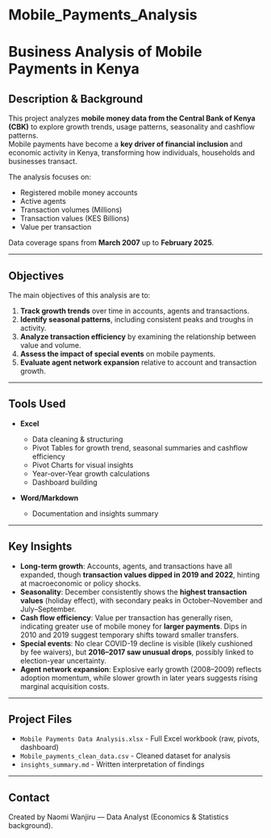 # Mobile_Payments_Analysis
# Business Analysis of Mobile Payments in Kenya

## Description & Background
This project analyzes **mobile money data from the Central Bank of Kenya (CBK)** to explore growth trends, usage patterns, seasonality and cashflow patterns.  
Mobile payments have become a **key driver of financial inclusion** and economic activity in Kenya, transforming how individuals, households and businesses transact.  

The analysis focuses on:
- Registered mobile money accounts  
- Active agents  
- Transaction volumes (Millions)  
- Transaction values (KES Billions)
- Value per transaction 

Data coverage spans from **March 2007** up to **February 2025**.

---

## Objectives
The main objectives of this analysis are to:
1. **Track growth trends** over time in accounts, agents and transactions.  
2. **Identify seasonal patterns**, including consistent peaks and troughs in activity.  
3. **Analyze transaction efficiency** by examining the relationship between value and volume.  
4. **Assess the impact of special events** on mobile payments.  
5. **Evaluate agent network expansion** relative to account and transaction growth.  

---

## Tools Used
- **Excel**  
  - Data cleaning & structuring  
  - Pivot Tables for growth trend, seasonal summaries and cashflow efficiency  
  - Pivot Charts for visual insights  
  - Year-over-Year growth calculations   
  - Dashboard building  

- **Word/Markdown**  
  - Documentation and insights summary  

---

## Key Insights
- **Long-term growth**: Accounts, agents, and transactions have all expanded, though **transaction values dipped in 2019 and 2022**, hinting at macroeconomic or policy shocks.  
- **Seasonality**: December consistently shows the **highest transaction values** (holiday effect), with secondary peaks in October–November and July–September.  
- **Cash flow efficiency**: Value per transaction has generally risen, indicating greater use of mobile money for **larger payments**. Dips in 2010 and 2019 suggest temporary shifts toward smaller transfers.  
- **Special events**: No clear COVID-19 decline is visible (likely cushioned by fee waivers), but **2016–2017 saw unusual drops**, possibly linked to election-year uncertainty.  
- **Agent network expansion**: Explosive early growth (2008–2009) reflects adoption momentum, while slower growth in later years suggests rising marginal acquisition costs.  

---

## Project Files
- `Mobile Payments Data Analysis.xlsx` - Full Excel workbook (raw, pivots, dashboard) 
- `Mobile_payments_clean_data.csv` - Cleaned dataset for analysis  
- `insights_summary.md` - Written interpretation of findings  

---

## Contact
Created by Naomi Wanjiru — Data Analyst (Economics & Statistics background).  
